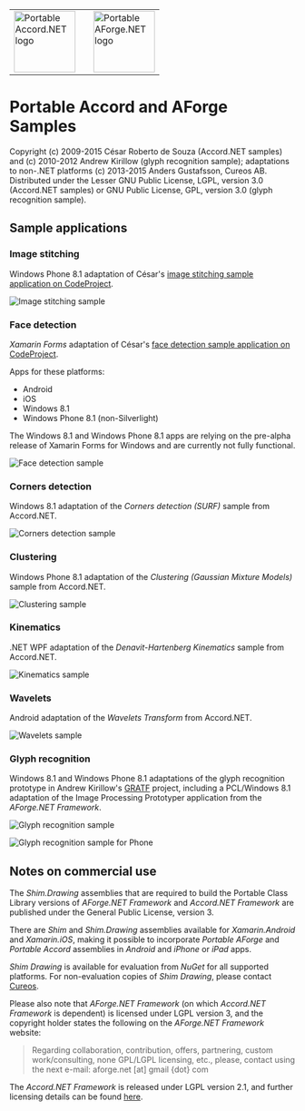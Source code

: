 <table border="0">
<tr>
<td>
<img src="https://github.com/cureos/accord/raw/portable/Setup/Portable/NuGet/portable-accord.png" alt="Portable Accord.NET logo" height="108" />
</td>
<td />
<td>
<img src="https://github.com/cureos/aforge/raw/master/Setup/Portable/NuGet/portable-aforge.png" alt="Portable AForge.NET logo" height="108" />
</td>
</tr>
</table>

# Portable Accord and AForge Samples

Copyright (c) 2009-2015 César Roberto de Souza (Accord.NET samples) and (c) 2010-2012 Andrew Kirillow (glyph recognition sample); adaptations to non-.NET platforms (c) 2013-2015 Anders Gustafsson, Cureos AB.  
Distributed under the Lesser GNU Public License, LGPL, version 3.0 (Accord.NET samples) or GNU Public License, GPL, version 3.0 (glyph recognition sample).

## Sample applications

### Image stitching

Windows Phone 8.1 adaptation of César's [image stitching sample application on CodeProject](http://www.codeproject.com/Articles/95453/Automatic-Image-Stitching-with-Accord-NET).

![Image stitching sample](/Files/panorama.png)

### Face detection

*Xamarin Forms* adaptation of César's [face detection sample application on CodeProject](http://www.codeproject.com/Articles/441226/Haar-feature-Object-Detection-in-Csharp).

Apps for these platforms:

* Android
* iOS
* Windows 8.1
* Windows Phone 8.1 (non-Silverlight)

The Windows 8.1 and Windows Phone 8.1 apps are relying on the pre-alpha release of Xamarin Forms for Windows and are currently not fully functional.

![Face detection sample](http://3.bp.blogspot.com/-fNN4Vl_muJo/VEgYN32B1II/AAAAAAAAAI4/fXIp5fmEVbo/s1600/facedetection.png)

### Corners detection

Windows 8.1 adaptation of the *Corners detection (SURF)* sample from Accord.NET.

![Corners detection sample](/Files/corners.png)

### Clustering

Windows Phone 8.1 adaptation of the *Clustering (Gaussian Mixture Models)* sample from Accord.NET.

![Clustering sample](/Files/clustering.png)

### Kinematics

.NET WPF adaptation of the *Denavit-Hartenberg Kinematics* sample from Accord.NET.

![Kinematics sample](/Files/kinematics.png)

### Wavelets

Android adaptation of the *Wavelets Transform*  from Accord.NET.

![Wavelets sample](/Files/wavelets.png)

### Glyph recognition

Windows 8.1 and Windows Phone 8.1 adaptations of the glyph recognition prototype in Andrew Kirillow's [GRATF](http://www.aforgenet.com/projects/gratf/) project, including a PCL/Windows 8.1 adaptation of the Image Processing Prototyper application from the *AForge.NET Framework*.

![Glyph recognition sample](/Files/glyph.png)

![Glyph recognition sample for Phone](/Files/glyph-phone.png)

## Notes on commercial use

The *Shim.Drawing* assemblies that are required to build the Portable Class Library versions of *AForge.NET Framework* and *Accord.NET Framework* are published under the General Public License, version 3.

There are *Shim* and *Shim.Drawing* assemblies available for *Xamarin.Android* and *Xamarin.iOS*, making it possible to 
incorporate *Portable AForge* and *Portable Accord* assemblies in *Android* and *iPhone* or *iPad* apps.

*Shim Drawing* is available for evaluation from *NuGet* for all supported platforms. For non-evaluation copies of *Shim Drawing*, please contact [Cureos](mailto:licenses@cureos.com).

Please also note that *AForge.NET Framework* (on which *Accord.NET Framework* is dependent) is licensed under LGPL version 3, and the copyright holder states the following on the *AForge.NET Framework* website:

> Regarding collaboration, contribution, offers, partnering, custom work/consulting, none GPL/LGPL licensing, etc., please, contact using the next e-mail:
aforge.net [at] gmail {dot} com

The *Accord.NET Framework* is released under LGPL version 2.1, and further licensing details can be found [here](http://accord-framework.net/license.html).
